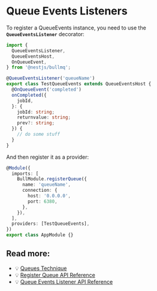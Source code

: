 # Queue Events Listeners

To register a QueueEvents instance, you need to use the **`QueueEventsListener`** decorator:

```typescript
import {
  QueueEventsListener,
  QueueEventsHost,
  OnQueueEvent,
} from '@nestjs/bullmq';

@QueueEventsListener('queueName')
export class TestQueueEvents extends QueueEventsHost {
  @OnQueueEvent('completed')
  onCompleted({
    jobId,
  }: {
    jobId: string;
    returnvalue: string;
    prev?: string;
  }) {
    // do some stuff
  }
}
```

And then register it as a provider:

```typescript
@Module({
  imports: [
    BullModule.registerQueue({
      name: 'queueName',
      connection: {
        host: '0.0.0.0',
        port: 6380,
      },
    }),
  ],
  providers: [TestQueueEvents],
})
export class AppModule {}
```

## Read more:

- 💡 [Queues Technique](https://docs.nestjs.com/techniques/queues)
- 💡 [Register Queue API Reference](https://nestjs.bullmq.pro/classes/BullModule.html#registerQueue)
- 💡 [Queue Events Listener API Reference](https://api.docs.bullmq.io/interfaces/v5.QueueEventsListener.html)

